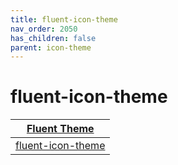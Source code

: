 ```yaml
---
title: fluent-icon-theme
nav_order: 2050
has_children: false
parent: icon-theme
---
```



# fluent-icon-theme

| [Fluent Theme](https://samwhelp.github.io/note-about-theme/read/desktop-theme/themes/fluent-theme.html) |
| --- |
| [fluent-icon-theme](https://github.com/vinceliuice/Fluent-icon-theme) |
